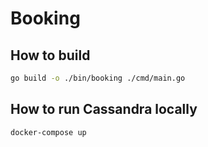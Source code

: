 # Booking

## How to build

```bash
go build -o ./bin/booking ./cmd/main.go
```

## How to run Cassandra locally

```bash
docker-compose up
```
